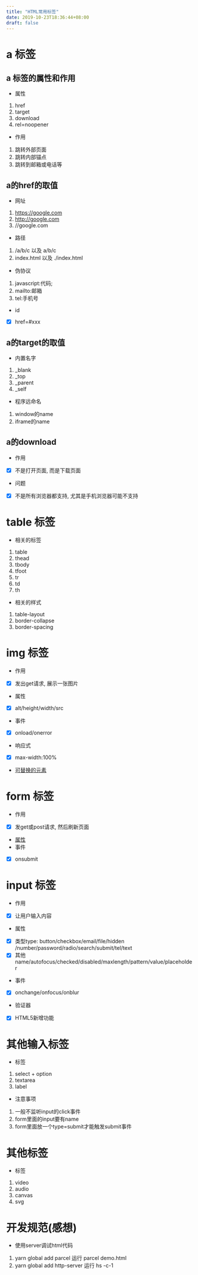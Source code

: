 ```yaml
---
title: "HTML常用标签"
date: 2019-10-23T18:36:44+08:00
draft: false
---
```

 
# a 标签

## a 标签的属性和作用

* 属性

1. href
2. target
3. download
4. rel=noopener

*  作用
1. 跳转外部页面
2. 跳转内部锚点
3. 跳转到邮箱或电话等

## a的href的取值

*  网址
1. https://google.com
2. http://google.com
3. //google.com
   
*  路径
1. /a/b/c 以及 a/b/c
2. index.html 以及 ./index.html

*  伪协议
1. javascript:代码;
2. mailto:邮箱
3. tel:手机号
   
*  id
- [x] href=#xxx

## a的target的取值

*  内置名字
1. _blank
2. _top
3. _parent
4. _self

*  程序远命名
1. window的name
2. iframe的name
   
## a的download

* 作用
- [x] 不是打开页面, 而是下载页面

* 问题
- [x] 不是所有浏览器都支持, 尤其是手机浏览器可能不支持

# table 标签

*  相关的标签
1. table
2. thead
3. tbody
4. tfoot
5. tr
6. td
7. th

*  相关的样式
1. table-layout
2. border-collapse
3. border-spacing

#  img 标签

 
* 作用
- [x] 发出get请求, 展示一张图片
* 属性
- [x] alt/height/width/src
* 事件
- [x] onload/onerror
* 响应式
- [x] max-width:100%
* [可替换的元素](https://developer.mozilla.org/zh-CN/docs/Web/CSS/Replaced_element) 

#  form 标签
 

*  作用
- [x] 发get或post请求, 然后刷新页面
*  [属性](https://developer.mozilla.org/zh-CN/docs/Web/HTML/Element/form) 
*  事件
- [x] onsubmit

# input 标签

* 作用
- [x] 让用户输入内容
* 属性
- [x] 类型type: button/checkbox/email/file/hidden
/number/password/radio/search/submit/tel/text
- [x] 其他name/autofocus/checked/disabled/maxlength/pattern/value/placeholder
* 事件
- [x] onchange/onfocus/onblur
* 验证器
- [x] HTML5新增功能

# 其他输入标签

*  标签
1. select + option
2. textarea
3. label
   
*  注意事项
1. 一般不监听input的click事件
2. form里面的input要有name
3. form里面放一个type=submit才能触发submit事件

# 其他标签

*  标签
1. video
2. audio
3. canvas
4. svg


# 开发规范(感想)

* 使用server调试html代码

1. yarn global add parcel 运行 parcel demo.html
2. yarn global add http-server 运行 hs -c-1








